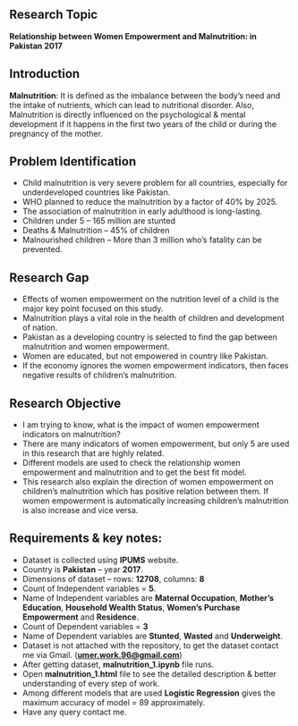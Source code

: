 ## Research Topic
<strong>Relationship between Women Empowerment and Malnutrition: in Pakistan 2017</strong>

## Introduction
<b>Malnutrition</b>: It is defined as the imbalance between the body’s need and the intake of nutrients, which can lead to nutritional disorder. 
Also, Malnutrition is directly influenced on the psychological & mental development if it happens in the first two years of the child or during the pregnancy of the mother.

## Problem Identification
-	Child malnutrition is very severe problem for all countries, especially for underdeveloped countries like Pakistan.
-	WHO planned to reduce the malnutrition by a factor of 40% by 2025.
-	The association of malnutrition in early adulthood is long-lasting. 
-	Children under 5 – 165 million are stunted
-	Deaths & Malnutrition – 45% of children
-	Malnourished children – More than 3 million who’s fatality can be prevented.

## Research Gap 
-	Effects of women empowerment on the nutrition level of a child is the major key point focused on this study.
-	Malnutrition plays a vital role in the health of children and development of nation.
-	Pakistan as a developing country is selected to find the gap between malnutrition and women empowerment.
-	Women are educated, but not empowered in country like Pakistan.
-	If the economy ignores the women empowerment indicators, then faces negative results of children’s malnutrition.

## Research Objective
- I am trying to know, what is the impact of women empowerment indicators on malnutrition?
- There are many indicators of women empowerment, but only 5 are used in this research that are highly related.
- Different models are used to check the relationship women empowerment and malnutrition and to get the best fit model.
- This research also explain the direction of women empowerment on children’s malnutrition which has positive relation between them. If women empowerment is automatically increasing children’s malnutrition is also increase and vice versa.

## Requirements & key notes:
-	Dataset is collected using <b>IPUMS</b> website.
-	Country is <b>Pakistan</b> – year <b>2017</b>.
-	Dimensions of dataset – rows: <b>12708</b>, columns: <b>8</b> 
-	Count of Independent variables = <b>5</b>.
-	Name of Independent variables are <b>Maternal Occupation</b>, <b>Mother’s Education</b>, <b>Household Wealth Status</b>, <b>Women’s Purchase Empowerment</b> and <b>Residence</b>. 
-	Count of Dependent variables = <b>3</b>
-	Name of Dependent variables are <b>Stunted</b>, <b>Wasted</b> and <b>Underweight</b>.
-	Dataset is not attached with the repository, to get the dataset contact me via Gmail. (<b>umer.work.96@gmail.com</b>)
-	After getting dataset, <b>malnutrition_1.ipynb</b> file runs.
-	Open <b>malnutrition_1.html</b> file to see the detailed description & better understanding of every step of work.
- Among different models that are used <b>Logistic Regression</b> gives the maximum accuracy of model = 89 approximately.
-	Have any query contact me.


